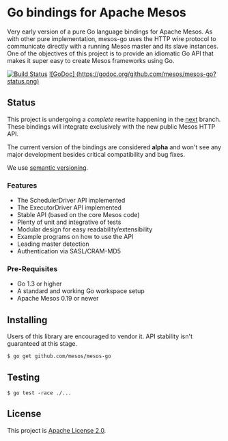 # Go bindings for Apache Mesos

Very early version of a pure Go language bindings for Apache Mesos. As with other pure implementation, mesos-go uses the HTTP wire protocol to communicate directly with  a running Mesos master and its slave instances. One of the objectives of this project is to provide an idiomatic Go API that makes it super easy to create Mesos frameworks using Go. 

[![Build Status](https://travis-ci.org/mesos/mesos-go.svg)](https://travis-ci.org/mesos/mesos-go) [![GoDoc] (https://godoc.org/github.com/mesos/mesos-go?status.png)](https://godoc.org/github.com/mesos/mesos-go)

## Status
This project is undergoing a *complete* rewrite happening in the
[next](https://github.com/mesos/mesos-go/tree/next) branch. These bindings will
integrate exclusively with the new public Mesos HTTP API.

The current version of the bindings are considered **alpha** and won't
see any major development besides critical compatibility and bug fixes.

We use [semantic versioning](http://semver.org/).

### Features
- The SchedulerDriver API implemented
- The ExecutorDriver API implemented
- Stable API (based on the core Mesos code)
- Plenty of unit and integrative of tests
- Modular design for easy readability/extensibility
- Example programs on how to use the API
- Leading master detection
- Authentication via SASL/CRAM-MD5

### Pre-Requisites
- Go 1.3 or higher
- A standard and working Go workspace setup
- Apache Mesos 0.19 or newer

## Installing
Users of this library are encouraged to vendor it. API stability isn't guaranteed
at this stage.
```shell
$ go get github.com/mesos/mesos-go
```

## Testing
```shell
$ go test -race ./...
```

## License
This project is [Apache License 2.0](LICENSE).
